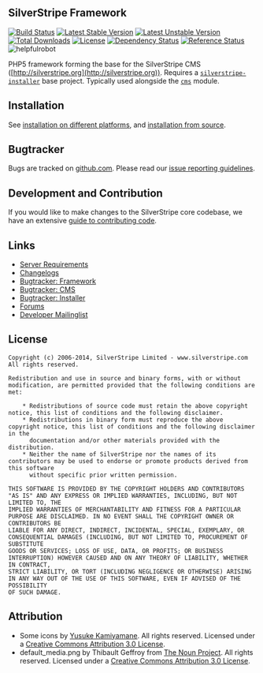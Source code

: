 ## SilverStripe Framework

[![Build Status](https://api.travis-ci.org/silverstripe/silverstripe-framework.svg?branch=master)](https://travis-ci.org/silverstripe/silverstripe-framework)
[![Latest Stable Version](https://poser.pugx.org/silverstripe/framework/version.svg)](http://www.silverstripe.org/stable-download/)
[![Latest Unstable Version](https://poser.pugx.org/silverstripe/framework/v/unstable.svg)](https://packagist.org/packages/silverstripe/framework)
[![Total Downloads](https://poser.pugx.org/silverstripe/framework/downloads.svg)](https://packagist.org/packages/silverstripe/framework)
[![License](https://poser.pugx.org/silverstripe/framework/license.svg)](https://github.com/silverstripe/silverstripe-framework#license)
[![Dependency Status](https://www.versioneye.com/php/silverstripe:framework/badge.svg)](https://www.versioneye.com/php/silverstripe:framework)
[![Reference Status](https://www.versioneye.com/php/silverstripe:framework/reference_badge.svg?style=flat)](https://www.versioneye.com/php/silverstripe:framework/references)
![helpfulrobot](https://helpfulrobot.io/silverstripe/framework/badge)

PHP5 framework forming the base for the SilverStripe CMS ([http://silverstripe.org](http://silverstripe.org)).
Requires a [`silverstripe-installer`](http://github.com/silverstripe/silverstripe-installer) base project. Typically used alongside the [`cms`](http://github.com/silverstripe/silverstripe-cms) module.

## Installation ##

See [installation on different platforms](http://doc.silverstripe.org/framework/en/installation/),
and [installation from source](http://doc.silverstripe.org/framework/en/installation/from-source).

## Bugtracker ##

Bugs are tracked on [github.com](https://github.com/silverstripe/silverstripe-framework/issues).
Please read our [issue reporting guidelines](http://doc.silverstripe.org/framework/en/misc/contributing/issues).

## Development and Contribution ##

If you would like to make changes to the SilverStripe core codebase, we have an extensive [guide to contributing code](http://doc.silverstripe.org/framework/en/misc/contributing/code).

## Links ##

 * [Server Requirements](http://doc.silverstripe.org/framework/en/installation/server-requirements)
 * [Changelogs](http://doc.silverstripe.org/framework/en/changelogs/)
 * [Bugtracker: Framework](https://github.com/silverstripe/silverstripe-framework/issues)
 * [Bugtracker: CMS](https://github.com/silverstripe/silverstripe-cms/issues)
 * [Bugtracker: Installer](https://github.com/silverstripe/silverstripe-installer/issues)
 * [Forums](http://silverstripe.org/forums)
 * [Developer Mailinglist](https://groups.google.com/forum/#!forum/silverstripe-dev)

## License ##

	Copyright (c) 2006-2014, SilverStripe Limited - www.silverstripe.com
	All rights reserved.

	Redistribution and use in source and binary forms, with or without modification, are permitted provided that the following conditions are met:

	    * Redistributions of source code must retain the above copyright notice, this list of conditions and the following disclaimer.
	    * Redistributions in binary form must reproduce the above copyright notice, this list of conditions and the following disclaimer in the
	      documentation and/or other materials provided with the distribution.
	    * Neither the name of SilverStripe nor the names of its contributors may be used to endorse or promote products derived from this software
	      without specific prior written permission.

	THIS SOFTWARE IS PROVIDED BY THE COPYRIGHT HOLDERS AND CONTRIBUTORS "AS IS" AND ANY EXPRESS OR IMPLIED WARRANTIES, INCLUDING, BUT NOT LIMITED TO, THE
	IMPLIED WARRANTIES OF MERCHANTABILITY AND FITNESS FOR A PARTICULAR PURPOSE ARE DISCLAIMED. IN NO EVENT SHALL THE COPYRIGHT OWNER OR CONTRIBUTORS BE
	LIABLE FOR ANY DIRECT, INDIRECT, INCIDENTAL, SPECIAL, EXEMPLARY, OR CONSEQUENTIAL DAMAGES (INCLUDING, BUT NOT LIMITED TO, PROCUREMENT OF SUBSTITUTE
	GOODS OR SERVICES; LOSS OF USE, DATA, OR PROFITS; OR BUSINESS INTERRUPTION) HOWEVER CAUSED AND ON ANY THEORY OF LIABILITY, WHETHER IN CONTRACT,
	STRICT LIABILITY, OR TORT (INCLUDING NEGLIGENCE OR OTHERWISE) ARISING IN ANY WAY OUT OF THE USE OF THIS SOFTWARE, EVEN IF ADVISED OF THE POSSIBILITY
	OF SUCH DAMAGE.

## Attribution ##

 * Some icons by [Yusuke Kamiyamane](http://p.yusukekamiyamane.com/). All rights reserved. Licensed under a [Creative Commons Attribution 3.0 License](http://creativecommons.org/licenses/by/3.0/).
 * default_media.png by Thibault Geffroy from [The Noun Project](http://thenounproject.com/). All rights reserved. Licensed under a [Creative Commons Attribution 3.0 License](http://creativecommons.org/licenses/by/3.0/).
